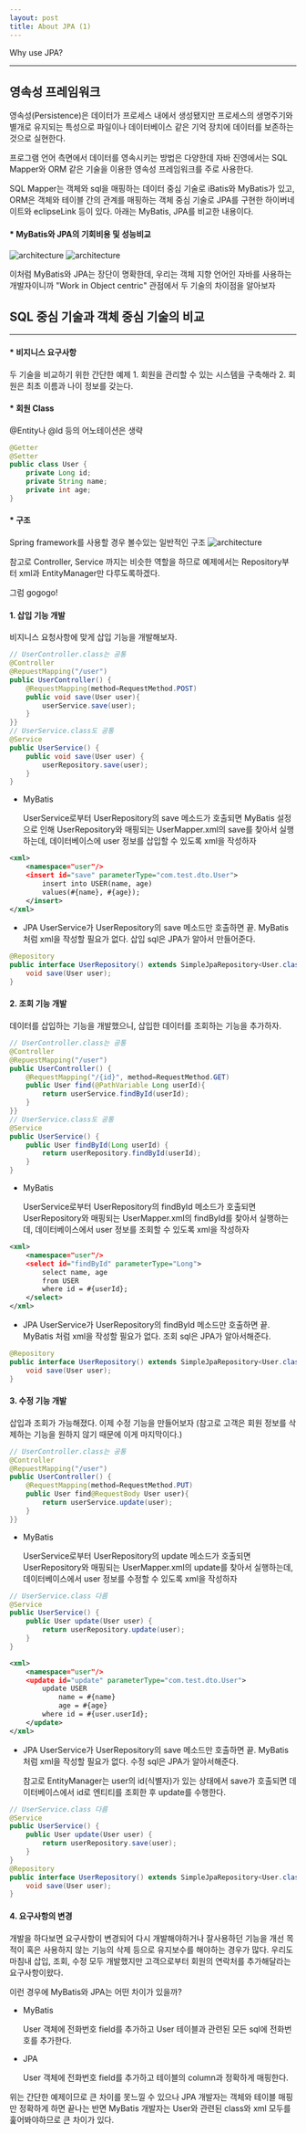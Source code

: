 ```yaml
---
layout: post
title: About JPA (1)
---
```

Why use JPA?

-------------

## 영속성 프레임워크

영속성(Persistence)은 데이터가 프로세스 내에서 생성됐지만 프로세스의 생명주기와 별개로 유지되는 특성으로 파일이나 데이터베이스 같은 기억 장치에 데이터를 보존하는 것으로 실현한다.

프로그램 언어 측면에서 데이터를 영속시키는 방법은 다양한데 자바 진영에서는 SQL Mapper와 ORM 같은 기술을 이용한 영속성 프레임워크를 주로 사용한다. 

SQL Mapper는 객체와 sql을 매핑하는 데이터 중심 기술로 iBatis와 MyBatis가 있고, ORM은 객체와 테이블 간의 관계를 매핑하는 객체 중심 기술로 JPA를 구현한 하이버네이트와 eclipseLink 등이 있다. 아래는 MyBatis, JPA를 비교한 내용이다.

#### * MyBatis와 JPA의 기회비용 및 성능비교
![architecture](http://xoxoms.github.io/images/3/1.png)
![architecture](http://xoxoms.github.io/images/3/2.png)

이처럼 MyBatis와 JPA는 장단이 명확한데, 우리는 객체 지향 언어인 자바를 사용하는 개발자이니까 "Work in Object centric" 관점에서 두 기술의 차이점을 알아보자

## SQL 중심 기술과 객체 중심 기술의 비교

---

#### * 비지니스 요구사항
두 기술을 비교하기 위한 간단한 예제
    1. 회원을 관리할 수 있는 시스템을 구축해라
    2. 회원은 최초 이름과 나이 정보를 갖는다.

#### * 회원 Class
@Entity나 @Id 등의 어노테이션은 생략
```java
@Getter
@Setter
public class User {
	private Long id;
    private String name;
    private int age;
}
```

#### * 구조
Spring framework를 사용할 경우 볼수있는 일반적인 구조
![architecture](http://xoxoms.github.io/images/3/0.png)

참고로 Controller, Service 까지는 비슷한 역할을 하므로 예제에서는 Repository부터 xml과 EntityManager만 다루도록하겠다.

그럼 gogogo!

#### 1. 삽입 기능 개발

비지니스 요청사항에 맞게 삽입 기능을 개발해보자.

```java
// UserController.class는 공통
@Controller
@RepuestMapping("/user")
public UserController() {
    @RequestMapping(method=RequestMethod.POST) 
    public void save(User user){
        userService.save(user);
    }
}}
// UserService.class도 공통
@Service
public UserService() {
    public void save(User user) {
        userRepository.save(user);
    }
}
```

* MyBatis

  UserService로부터 UserRepository의 save 메소드가 호출되면 MyBatis 설정으로 인해 UserRepository와 매핑되는 UserMapper.xml의 save를 찾아서 실행하는데, 데이터베이스에 user 정보를 삽입할 수 있도록 xml을 작성하자

``` xml
<xml>
    <namespace="user"/>
    <insert id="save" parameterType="com.test.dto.User">
        insert into USER(name, age)
        values(#{name}, #{age});
    </insert>
</xml>
```

* JPA
  UserService가 UserRepository의 save 메소드만 호출하면 끝. MyBatis 처럼 xml을 작성할 필요가 없다. 삽입 sql은 JPA가 알아서 만들어준다. 

```java
@Repository
public interface UserRepository() extends SimpleJpaRepository<User.class, long> {
    void save(User user);
}
```
#### 2. 조회 기능 개발

데이터를 삽입하는 기능을 개발했으니, 삽입한 데이터를 조회하는 기능을 추가하자.

```java
// UserController.class는 공통
@Controller
@RepuestMapping("/user")
public UserController() {
    @RequestMapping("/{id}", method=RequestMethod.GET) 
    public User find(@PathVariable Long userId){
        return userService.findById(userId);
    }
}}
// UserService.class도 공통
@Service
public UserService() {
    public User findById(Long userId) {
        return userRepository.findById(userId);
    }
}
```

* MyBatis

  UserService로부터 UserRepository의 findById 메소드가 호출되면 UserRepository와 매핑되는 UserMapper.xml의 findById를 찾아서 실행하는데, 데이터베이스에서 user 정보를 조회할 수 있도록 xml을 작성하자

``` xml
<xml>
    <namespace="user"/>
    <select id="findById" parameterType="Long">
        select name, age
        from USER
        where id = #{userId};
    </select>
</xml>
```

* JPA
  UserService가 UserRepository의 findById 메소드만 호출하면 끝. MyBatis 처럼 xml을 작성할 필요가 없다. 조회 sql은 JPA가 알아서해준다. 

```java
@Repository
public interface UserRepository() extends SimpleJpaRepository<User.class, long> {
    void save(User user);
}
```
#### 3. 수정 기능 개발

삽입과 조회가 가능해졌다. 이제 수정 기능을 만들어보자 (참고로 고객은 회원 정보를 삭제하는 기능을 원하지 않기 때문에 이게 마지막이다.) 

```java
// UserController.class는 공통
@Controller
@RepuestMapping("/user")
public UserController() {
    @RequestMapping(method=RequestMethod.PUT) 
    public User find@RequestBody User user){
        return userService.update(user);
    }
}}
```

* MyBatis

  UserService로부터 UserRepository의 update 메소드가 호출되면 UserRepository와 매핑되는 UserMapper.xml의 update를 찾아서 실행하는데, 데이터베이스에서 user 정보를 수정할 수 있도록 xml을 작성하자
```java
// UserService.class 다름
@Service
public UserService() {
    public User update(User user) {
        return userRepository.update(user);
    }
}
```
``` xml
<xml>
    <namespace="user"/>
    <update id="update" parameterType="com.test.dto.User">
        update USER
            name = #{name}
            age = #{age} 
        where id = #{user.userId};
    </update>
</xml>
```

* JPA
  UserService가 UserRepository의 save 메소드만 호출하면 끝. MyBatis 처럼 xml을 작성할 필요가 없다. 수정 sql은 JPA가 알아서해준다. 
  
  참고로 EntityManager는 user의 id(식별자)가 있는 상태에서 save가 호출되면 데이터베이스에서 id로 엔티티를 조회한 후 update를 수행한다.

```java
// UserService.class 다름
@Service
public UserService() {
    public User update(User user) {
        return userRepository.save(user);
    }
}
@Repository
public interface UserRepository() extends SimpleJpaRepository<User.class, Long> {
    void save(User user);
}
```

#### 4. 요구사항의 변경

개발을 하다보면 요구사항이 변경되어 다시 개발해야하거나 잘사용하던 기능을 개선 목적이 혹은 사용하지 않는 기능의 삭제 등으로 유지보수를 해야하는 경우가 많다. 우리도 마침내 삽입, 조회, 수정 모두 개발했지만 고객으로부터 회원의 연락처를 추가해달라는 요구사항이왔다. 

이런 경우에 MyBatis와 JPA는 어떤 차이가 있을까?   

* MyBatis

  User 객체에 전화번호 field를 추가하고 User 테이블과 관련된 모든 sql에 전화번호를 추가한다.

* JPA
  
  User 객체에 전화번호 field를 추가하고 테이블의 column과 정확하게 매핑한다.

위는 간단한 예제이므로 큰 차이를 못느낄 수 있으나 JPA 개발자는 객체와 테이블 매핑만 정확하게 하면 끝나는 반면 MyBatis 개발자는 User와 관련된 class와 xml 모두를 훑어봐야하므로 큰 차이가 있다.